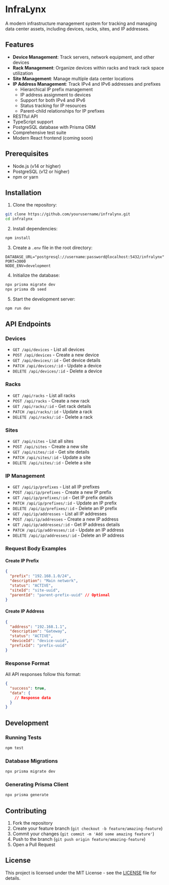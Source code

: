 # InfraLynx

A modern infrastructure management system for tracking and managing data center assets, including devices, racks, sites, and IP addresses.

## Features

- **Device Management**: Track servers, network equipment, and other devices
- **Rack Management**: Organize devices within racks and track rack space utilization
- **Site Management**: Manage multiple data center locations
- **IP Address Management**: Track IPv4 and IPv6 addresses and prefixes
  - Hierarchical IP prefix management
  - IP address assignment to devices
  - Support for both IPv4 and IPv6
  - Status tracking for IP resources
  - Parent-child relationships for IP prefixes
- RESTful API
- TypeScript support
- PostgreSQL database with Prisma ORM
- Comprehensive test suite
- Modern React frontend (coming soon)

## Prerequisites

- Node.js (v14 or higher)
- PostgreSQL (v12 or higher)
- npm or yarn

## Installation

1. Clone the repository:
```bash
git clone https://github.com/yourusername/infralynx.git
cd infralynx
```

2. Install dependencies:
```bash
npm install
```

3. Create a `.env` file in the root directory:
```env
DATABASE_URL="postgresql://username:password@localhost:5432/infralynx"
PORT=3000
NODE_ENV=development
```

4. Initialize the database:
```bash
npx prisma migrate dev
npx prisma db seed
```

5. Start the development server:
```bash
npm run dev
```

## API Endpoints

### Devices
- `GET /api/devices` - List all devices
- `POST /api/devices` - Create a new device
- `GET /api/devices/:id` - Get device details
- `PATCH /api/devices/:id` - Update a device
- `DELETE /api/devices/:id` - Delete a device

### Racks
- `GET /api/racks` - List all racks
- `POST /api/racks` - Create a new rack
- `GET /api/racks/:id` - Get rack details
- `PATCH /api/racks/:id` - Update a rack
- `DELETE /api/racks/:id` - Delete a rack

### Sites
- `GET /api/sites` - List all sites
- `POST /api/sites` - Create a new site
- `GET /api/sites/:id` - Get site details
- `PATCH /api/sites/:id` - Update a site
- `DELETE /api/sites/:id` - Delete a site

### IP Management
- `GET /api/ip/prefixes` - List all IP prefixes
- `POST /api/ip/prefixes` - Create a new IP prefix
- `GET /api/ip/prefixes/:id` - Get IP prefix details
- `PATCH /api/ip/prefixes/:id` - Update an IP prefix
- `DELETE /api/ip/prefixes/:id` - Delete an IP prefix
- `GET /api/ip/addresses` - List all IP addresses
- `POST /api/ip/addresses` - Create a new IP address
- `GET /api/ip/addresses/:id` - Get IP address details
- `PATCH /api/ip/addresses/:id` - Update an IP address
- `DELETE /api/ip/addresses/:id` - Delete an IP address

### Request Body Examples

#### Create IP Prefix
```json
{
  "prefix": "192.168.1.0/24",
  "description": "Main network",
  "status": "ACTIVE",
  "siteId": "site-uuid",
  "parentId": "parent-prefix-uuid" // Optional
}
```

#### Create IP Address
```json
{
  "address": "192.168.1.1",
  "description": "Gateway",
  "status": "ACTIVE",
  "deviceId": "device-uuid",
  "prefixId": "prefix-uuid"
}
```

### Response Format
All API responses follow this format:
```json
{
  "success": true,
  "data": {
    // Response data
  }
}
```

## Development

### Running Tests
```bash
npm test
```

### Database Migrations
```bash
npx prisma migrate dev
```

### Generating Prisma Client
```bash
npx prisma generate
```

## Contributing

1. Fork the repository
2. Create your feature branch (`git checkout -b feature/amazing-feature`)
3. Commit your changes (`git commit -m 'Add some amazing feature'`)
4. Push to the branch (`git push origin feature/amazing-feature`)
5. Open a Pull Request

## License

This project is licensed under the MIT License - see the [LICENSE](LICENSE) file for details.
